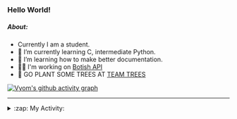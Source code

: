 ### Hello World!

##### About:
- Currently I am a student.
- 🌱 I’m currently learning C, intermediate Python.
- 🌱 I’m learning how to make better documentation.
- 👨‍💻 I'm working on [Botish API](https://github.com/Vyvy-vi/api)
- 🌱 GO PLANT SOME TREES AT [TEAM TREES](https://teamtrees.org/)

[![Vyom's github activity graph](https://activity-graph.herokuapp.com/graph?username=Vyvy-vi)](https://github.com/ashutosh00710/github-readme-activity-graph)

---
<details>
  <summary>:zap: My Activity:</summary>
  
<!--START_SECTION:waka-->
![Code Time](http://img.shields.io/badge/Code%20Time-732%20hrs%2031%20mins-blue)

**I'm a Night 🦉** 

```text
🌞 Morning    57 commits     ██░░░░░░░░░░░░░░░░░░░░░░░   7.96% 
🌆 Daytime    164 commits    █████░░░░░░░░░░░░░░░░░░░░   22.91% 
🌃 Evening    250 commits    ████████░░░░░░░░░░░░░░░░░   34.92% 
🌙 Night      245 commits    ████████░░░░░░░░░░░░░░░░░   34.22%

```
📅 **I'm Most Productive on Sunday** 

```text
Monday       69 commits     ██░░░░░░░░░░░░░░░░░░░░░░░   9.64% 
Tuesday      122 commits    ████░░░░░░░░░░░░░░░░░░░░░   17.04% 
Wednesday    114 commits    ████░░░░░░░░░░░░░░░░░░░░░   15.92% 
Thursday     104 commits    ███░░░░░░░░░░░░░░░░░░░░░░   14.53% 
Friday       77 commits     ██░░░░░░░░░░░░░░░░░░░░░░░   10.75% 
Saturday     84 commits     ███░░░░░░░░░░░░░░░░░░░░░░   11.73% 
Sunday       146 commits    █████░░░░░░░░░░░░░░░░░░░░   20.39%

```


📊 **This Week I Spent My Time On** 

```text
🔥 Editors: 
VS Code                  11 hrs 38 mins      ████████████████████████░   96.78% 
Vim                      23 mins             ░░░░░░░░░░░░░░░░░░░░░░░░░   3.22%

🐱‍💻 Projects: 
praise_backend_js        6 hrs 1 min         ████████████░░░░░░░░░░░░░   50.03% 
phishing-check-bot       4 hrs 19 mins       █████████░░░░░░░░░░░░░░░░   35.94% 
session-3-revision       42 mins             █░░░░░░░░░░░░░░░░░░░░░░░░   5.84% 
Unknown Project          37 mins             █░░░░░░░░░░░░░░░░░░░░░░░░   5.15% 
TEC-Discord-Automation   8 mins              ░░░░░░░░░░░░░░░░░░░░░░░░░   1.14%

```


 Last Updated on 18/04/2022 22:04:19 UTC
<!--END_SECTION:waka-->
</details>
